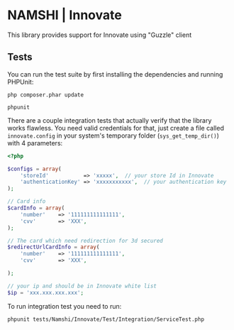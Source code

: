 # NAMSHI | Innovate

This library provides support for Innovate using "Guzzle" client

## Tests

You can run the test suite by first installing the
dependencies and running PHPUnit:

```
php composer.phar update

phpunit
```

There are a couple integration tests that actually verify that the library
works flawless.
You need  valid credentials for that, just create a file called `innovate.config`
in your system's temporary folder (`sys_get_temp_dir()`) with 4 parameters:

``` php
<?php

$configs = array(
	'storeId' 		    => 'xxxxx',  // your store Id in Innovate
	'authenticationKey' => 'xxxxxxxxxxx',  // your authentication key
);

// Card info
$cardInfo = array(
	'number'	=> '111111111111111',
	'cvv'		=> 'XXX',
);

// The card which need redirection for 3d secured
$redirectUrlCardInfo = array(
	'number'	=> '111111111111111',
	'cvv'		=> 'XXX',

);

// your ip and should be in Innovate white list
$ip = 'xxx.xxx.xxx.xxx';
```

To run integration test you need to run:
```
phpunit tests/Namshi/Innovate/Test/Integration/ServiceTest.php
```
